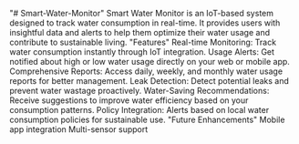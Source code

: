 "# Smart-Water-Monitor" 
    Smart Water Monitor is an IoT-based system designed to track water consumption in real-time. It provides users with insightful data and alerts to help them            optimize their water usage and contribute to sustainable living.
"Features"
    Real-time Monitoring: Track water consumption instantly through IoT integration.
    Usage Alerts: Get notified about high or low water usage directly on your web or mobile app.
    Comprehensive Reports: Access daily, weekly, and monthly water usage reports for better management.
    Leak Detection: Detect potential leaks and prevent water wastage proactively.
    Water-Saving Recommendations: Receive suggestions to improve water efficiency based on your consumption patterns.
    Policy Integration: Alerts based on local water consumption policies for sustainable use.
"Future Enhancements"
    Mobile app integration
    Multi-sensor support
